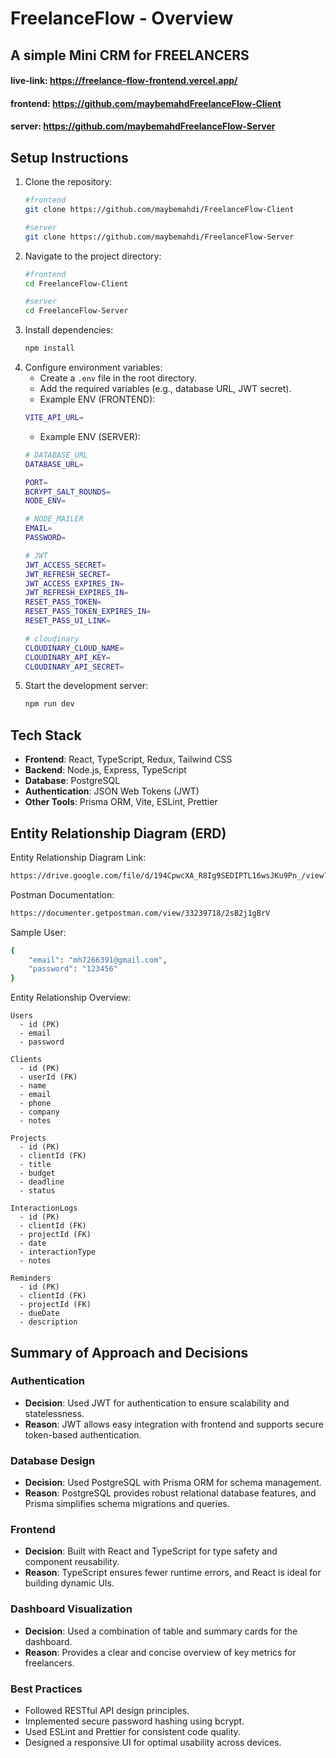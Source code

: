 # FreelanceFlow - Overview
## A simple Mini CRM for FREELANCERS

#### live-link: https://freelance-flow-frontend.vercel.app/

#### frontend: https://github.com/maybemahdFreelanceFlow-Client

#### server: https://github.com/maybemahdFreelanceFlow-Server

## Setup Instructions  
1. Clone the repository:  
    ```bash  
    #frontend
    git clone https://github.com/maybemahdi/FreelanceFlow-Client

    #server
    git clone https://github.com/maybemahdi/FreelanceFlow-Server
    ```  
2. Navigate to the project directory:  
    ```bash
    #frontend
    cd FreelanceFlow-Client

    #server
    cd FreelanceFlow-Server
    ```  
3. Install dependencies:  
    ```bash  
    npm install  
    ```  
4. Configure environment variables:  
    - Create a `.env` file in the root directory.  
    - Add the required variables (e.g., database URL, JWT secret).
    - Example ENV (FRONTEND):
    ```bash  
    VITE_API_URL=  
    ```
    - Example ENV (SERVER):
    ```bash  
    # DATABASE_URL
    DATABASE_URL=

    PORT=
    BCRYPT_SALT_ROUNDS=
    NODE_ENV=
    
    # NODE_MAILER
    EMAIL=
    PASSWORD=
    
    # JWT
    JWT_ACCESS_SECRET=
    JWT_REFRESH_SECRET=
    JWT_ACCESS_EXPIRES_IN=
    JWT_REFRESH_EXPIRES_IN=
    RESET_PASS_TOKEN=
    RESET_PASS_TOKEN_EXPIRES_IN=
    RESET_PASS_UI_LINK=

    # cloudinary
    CLOUDINARY_CLOUD_NAME=
    CLOUDINARY_API_KEY=
    CLOUDINARY_API_SECRET=  
    ```
5. Start the development server:  
    ```bash  
    npm run dev  
    ```  

## Tech Stack  
- **Frontend**: React, TypeScript, Redux, Tailwind CSS  
- **Backend**: Node.js, Express, TypeScript 
- **Database**: PostgreSQL  
- **Authentication**: JSON Web Tokens (JWT)  
- **Other Tools**: Prisma ORM, Vite, ESLint, Prettier  

## Entity Relationship Diagram (ERD)
Entity Relationship Diagram Link:  
```bash  
https://drive.google.com/file/d/194CpwcXA_R8Ig9SEDIPTL16wsJKu9Pn_/view?usp=sharing
``` 
Postman Documentation:  
```bash  
https://documenter.getpostman.com/view/33239718/2sB2j1gBrV
``` 
Sample User:  
```bash  
{
    "email": "mh7266391@gmail.com",
    "password": "123456"
}
``` 

Entity Relationship Overview: 
```plaintext  
Users  
  - id (PK)  
  - email  
  - password  

Clients  
  - id (PK)  
  - userId (FK)  
  - name  
  - email  
  - phone  
  - company  
  - notes  

Projects  
  - id (PK)  
  - clientId (FK)  
  - title  
  - budget  
  - deadline  
  - status  

InteractionLogs  
  - id (PK)  
  - clientId (FK)  
  - projectId (FK)  
  - date  
  - interactionType  
  - notes  

Reminders  
  - id (PK)  
  - clientId (FK)  
  - projectId (FK)  
  - dueDate  
  - description  
```  

## Summary of Approach and Decisions  
### Authentication  
- **Decision**: Used JWT for authentication to ensure scalability and statelessness.  
- **Reason**: JWT allows easy integration with frontend and supports secure token-based authentication.  

### Database Design  
- **Decision**: Used PostgreSQL with Prisma ORM for schema management.  
- **Reason**: PostgreSQL provides robust relational database features, and Prisma simplifies schema migrations and queries.  

### Frontend  
- **Decision**: Built with React and TypeScript for type safety and component reusability.  
- **Reason**: TypeScript ensures fewer runtime errors, and React is ideal for building dynamic UIs.  

### Dashboard Visualization  
- **Decision**: Used a combination of table and summary cards for the dashboard.  
- **Reason**: Provides a clear and concise overview of key metrics for freelancers.  

### Best Practices  
- Followed RESTful API design principles.  
- Implemented secure password hashing using bcrypt.  
- Used ESLint and Prettier for consistent code quality.  
- Designed a responsive UI for optimal usability across devices.  
